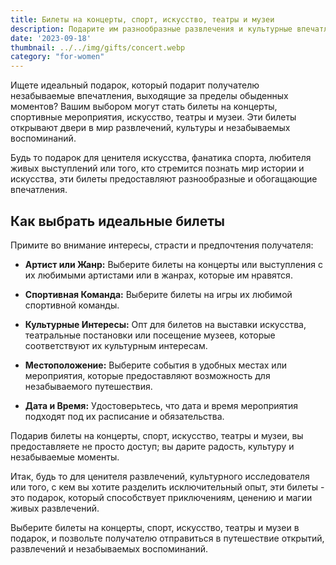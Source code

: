 ```yaml
---
title: Билеты на концерты, спорт, искусство, театры и музеи
description: Подарите им разнообразные развлечения и культурные впечатления с билетами на концерты, спортивные мероприятия, искусство, театры и музеи.
date: '2023-09-18'
thumbnail: ../../img/gifts/concert.webp
category: "for-women"
---
```

Ищете идеальный подарок, который подарит получателю незабываемые впечатления, выходящие за пределы обыденных моментов? Вашим выбором могут стать билеты на концерты, спортивные мероприятия, искусство, театры и музеи. Эти билеты открывают двери в мир развлечений, культуры и незабываемых воспоминаний.

Будь то подарок для ценителя искусства, фанатика спорта, любителя живых выступлений или того, кто стремится познать мир истории и искусства, эти билеты предоставляют разнообразные и обогащающие впечатления.

## Как выбрать идеальные билеты

Примите во внимание интересы, страсти и предпочтения получателя:

- **Артист или Жанр:** Выберите билеты на концерты или выступления с их любимыми артистами или в жанрах, которые им нравятся.

- **Спортивная Команда:** Выберите билеты на игры их любимой спортивной команды.

- **Культурные Интересы:** Опт для билетов на выставки искусства, театральные постановки или посещение музеев, которые соответствуют их культурным интересам.

- **Местоположение:** Выберите события в удобных местах или мероприятия, которые предоставляют возможность для незабываемого путешествия.

- **Дата и Время:** Удостоверьтесь, что дата и время мероприятия подходят под их расписание и обязательства.

Подарив билеты на концерты, спорт, искусство, театры и музеи, вы предоставляете не просто доступ; вы дарите радость, культуру и незабываемые моменты.

Итак, будь то для ценителя развлечений, культурного исследователя или того, с кем вы хотите разделить исключительный опыт, эти билеты - это подарок, который способствует приключениям, ценению и магии живых развлечений.

Выберите билеты на концерты, спорт, искусство, театры и музеи в подарок, и позвольте получателю отправиться в путешествие открытий, развлечений и незабываемых воспоминаний.
